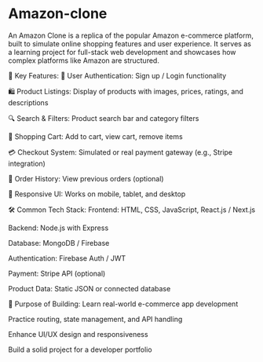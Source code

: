 # Amazon-clone

An Amazon Clone is a replica of the popular Amazon e-commerce platform, built to simulate online shopping features and user experience. It serves as a learning project for full-stack web development and showcases how complex platforms like Amazon are structured.

🔑 Key Features:
👤 User Authentication: Sign up / Login functionality

🛍️ Product Listings: Display of products with images, prices, ratings, and descriptions

🔍 Search & Filters: Product search bar and category filters

🛒 Shopping Cart: Add to cart, view cart, remove items

💳 Checkout System: Simulated or real payment gateway (e.g., Stripe integration)

🧾 Order History: View previous orders (optional)

📱 Responsive UI: Works on mobile, tablet, and desktop

🛠️ Common Tech Stack:
Frontend: HTML, CSS, JavaScript, React.js / Next.js

Backend: Node.js with Express

Database: MongoDB / Firebase

Authentication: Firebase Auth / JWT

Payment: Stripe API (optional)

Product Data: Static JSON or connected database

🎯 Purpose of Building:
Learn real-world e-commerce app development

Practice routing, state management, and API handling

Enhance UI/UX design and responsiveness

Build a solid project for a developer portfolio
